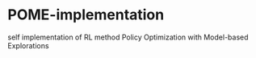 # POME-implementation
self implementation of RL method Policy Optimization with Model-based Explorations
